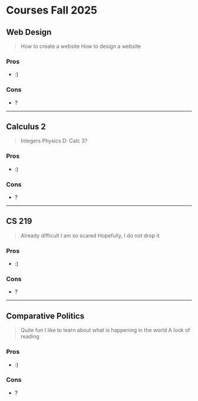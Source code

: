 # **Courses Fall 2025**

## Web Design 
> How to create a website
> How to design a website
### Pros
+ :)
### Cons
+ ?
  
---

## Calculus 2
> Integers
> Physics D:
> Calc 3?
### Pros
+ :)
### Cons
+ ?

---

## CS 219 
> Already difficult
>  I am so scared
>  Hopefully, I do not drop it
### Pros
+ :)
### Cons
+ ?

---

## Comparative Politics 
> Quite fun
>  I like to learn about what is happening in the world
>  A look of reading
### Pros
+ :)
### Cons
+ ?
